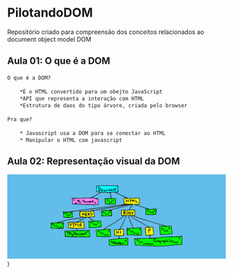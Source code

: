# PilotandoDOM
 Repositório criado para compreensão dos conceitos relacionados ao document object model  DOM

## Aula 01: O que é a DOM

    O que é a DOM?

        *É o HTML convertido para um obejto JavaScript
        *API que representa a interação com HTML
        *Estrutura de daos do tipo árvore, criada pelo browser
    
    Pra que?

        * Javascript usa a DOM para se conectar ao HTML
        * Manipular o HTML com javascript

## Aula 02: Representação visual da DOM

![Alt text](dom_por_cahfelix.jpg "Title"))

